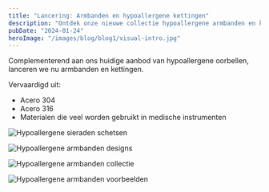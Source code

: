 ```yaml
---
title: "Lancering: Armbanden en hypoallergene kettingen"
description: "Ontdek onze nieuwe collectie hypoallergene armbanden en kettingen"
pubDate: "2024-01-24"
heroImage: "/images/blog/blog1/visual-intro.jpg"
---
```


Complementerend aan ons huidige aanbod van hypoallergene oorbellen, lanceren we nu armbanden en kettingen.

Vervaardigd uit:
- Acero 304
- Acero 316
- Materialen die veel worden gebruikt in medische instrumenten

![Hypoallergene sieraden schetsen](/images/blog/blog1/visual-01.jpg)

![Hypoallergene armbanden designs](/images/blog/blog1/visual-02.jpg)

![Hypoallergene armbanden collectie](/images/blog/blog1/visual-03.jpg)

![Hypoallergene armbanden voorbeelden](/images/blog/blog1/visual-04.jpg) 

